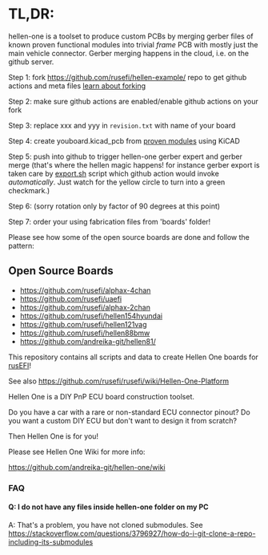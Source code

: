# TL,DR: 

hellen-one is a toolset to produce custom PCBs by merging gerber files of known proven functional modules into trivial _frame_ PCB with mostly just the main vehicle connector. Gerber merging happens in the cloud, i.e. on the github server.

Step 1: fork https://github.com/rusefi/hellen-example/ repo to get github actions and meta files [learn about forking](https://docs.github.com/en/pull-requests/collaborating-with-pull-requests/working-with-forks/fork-a-repo)

Step 2: make sure github actions are enabled/enable github actions on your fork

Step 3: replace xxx and yyy in ``revision.txt`` with name of your board

Step 4: create youboard.kicad_pcb from [proven modules](https://github.com/andreika-git/hellen-one/tree/master/modules) using KiCAD

Step 5: push into github to trigger hellen-one gerber expert and gerber merge (that's where the hellen magic happens! for instance gerber export is taken care 
by [export.sh](https://github.com/andreika-git/hellen-one/blob/master/kicad/bin/export.sh) script which github action would invoke _automatically_. Just watch for the yellow circle to turn into a green checkmark.)

Step 6: (sorry rotation only by factor of 90 degrees at this point)

Step 7: order your using fabrication files from 'boards' folder!

Please see how some of the open source boards are done and follow the pattern:

## Open Source Boards

* https://github.com/rusefi/alphax-4chan
* https://github.com/rusefi/uaefi
* https://github.com/rusefi/alphax-2chan
* https://github.com/rusefi/hellen154hyundai
* https://github.com/rusefi/hellen121vag
* https://github.com/rusefi/hellen88bmw
* https://github.com/andreika-git/hellen81/

This repository contains all scripts and data to create Hellen One boards for [rusEFI](https://github.com/rusefi/rusefi)!

See also https://github.com/rusefi/rusefi/wiki/Hellen-One-Platform

Hellen One is a DIY PnP ECU board construction toolset.

Do you have a car with a rare or non-standard ECU connector pinout?
Do you want a custom DIY ECU but don't want to design it from scratch?

Then Hellen One is for you!

Please see Hellen One Wiki for more info:

https://github.com/andreika-git/hellen-one/wiki


### FAQ

#### Q: I do not have any files inside hellen-one folder on my PC

A: That's a problem, you have not cloned submodules. See https://stackoverflow.com/questions/3796927/how-do-i-git-clone-a-repo-including-its-submodules



